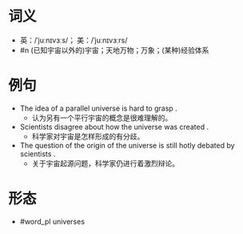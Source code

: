 # 词义
- 英：/ˈjuːnɪvɜːs/； 美：/ˈjuːnɪvɜːrs/
- #n (已知宇宙以外的)宇宙；天地万物；万象；(某种)经验体系
# 例句
- The idea of a parallel universe is hard to grasp .
	- 认为另有一个平行宇宙的概念是很难理解的。
- Scientists disagree about how the universe was created .
	- 科学家对宇宙是怎样形成的有分歧。
- The question of the origin of the universe is still hotly debated by scientists .
	- 关于宇宙起源问题，科学家仍进行着激烈辩论。
# 形态
- #word_pl universes
